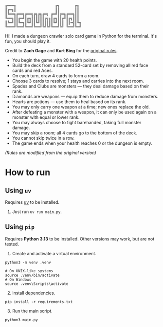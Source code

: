 ```
╔═══╗                  ╔╗       ╔╗ 
║╔═╗║                  ║║       ║║ 
║╚══╗╔══╗╔══╗╔╗╔╗╔═╗ ╔═╝║╔═╗╔══╗║║ 
╚══╗║║╔═╝║╔╗║║║║║║╔╗╗║╔╗║║╔╝║╔╗║║║ 
║╚═╝║║╚═╗║╚╝║║╚╝║║║║║║╚╝║║║ ║║═╣║╚╗
╚═══╝╚══╝╚══╝╚══╝╚╝╚╝╚══╝╚╝ ╚══╝╚═╝
```

Hi! I made a dungeon crawler solo card game in Python for the terminal. It's fun, you should play it.

Credit to **Zach Gage** and **Kurt Bieg** for the [original rules](http://stfj.net/art/2011/Scoundrel.pdf).

- You begin the game with 20 health points.
- Build the deck from a standard 52-card set by removing all red face cards and red Aces.
- On each turn, draw 4 cards to form a room.
- Choose 3 cards to resolve; 1 stays and carries into the next room.
- Spades and Clubs are monsters — they deal damage based on their rank.
- Diamonds are weapons — equip them to reduce damage from monsters.
- Hearts are potions — use them to heal based on its rank.
- You may only carry one weapon at a time; new ones replace the old.
- After defeating a monster with a weapon, it can only be used again on a monster with equal or lower rank.
- You may always choose to fight barehanded, taking full monster damage.
- You may skip a room; all 4 cards go to the bottom of the deck.
- You cannot skip twice in a row.
- The game ends when your health reaches 0 or the dungeon is empty.

_(Rules are modified from the original version)_

# How to run

## Using `uv`

Requires [uv](https://docs.astral.sh/uv/getting-started/installation/) to be installed.

1. Just run `uv run main.py`.

## Using `pip`

Requires **Python 3.13** to be installed. Other versions may work, but are not tested.

1. Create and activate a virtual environment.

```
python3 -m venv .venv

# On UNIX-like systems
source .venv/bin/activate
# On Windows
source .venv\Scripts\activate
```

2. Install dependencies.

```
pip install -r requirements.txt
```

3. Run the main script.

```
python3 main.py
```
